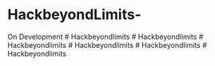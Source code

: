 # HackbeyondLimits-
On Development 
#   H a c k b e y o n d l i m i t s  
 #   H a c k b e y o n d l i m i t s  
 #   H a c k b e y o n d l i m i t s  
 #   H a c k b e y o n d l i m i t s  
 #   H a c k b e y o n d l i m i t s  
 #   H a c k b e y o n d l i m i t s  
 